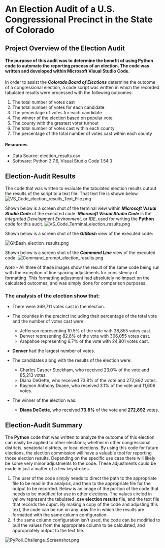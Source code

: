 # An Election Audit of a U.S. Congressional Precinct in the State of Colorado

## Project Overview of the Election Audit
#### The purpose of this audit was to determine the benefit of using Python code to automate the reporting process of an election.  The code was written and developed within Microsoft Visual Studio Code.  
In order to assist the ***Colorado Board of Elections*** determine the outcome of a congressional election, a code script was written in which the recorded tabulated results were processed with the following outcomes:
  1.  The total number of votes cast
  2.  The total number of votes for each candidate
  3.  The percentage of votes for each candidate
  4.  The winner of the election based on popular vote
  5.  The county with the greatest voter turnout
  6.  The total number of votes cast within each county
  7.  The percentage of the total number of votes cast within each county
#### Resources
- Data Source: election_results.csv
- Software: Python 3.7.6, Visual Studio Code 1.54.3

## Election-Audit Results
The code that was written to evaluate the tabulated election results output the results of the script to a text file.  That text file is shown below.
![VS_Code_election_results_Text_File.png](https://github.com/frostbrosracing/Election_Analysis/blob/main/Resources/VS_Code_election_results_Text_File.png)

Shown below is a screen shot of the terminal view within ***Microsoft Visual Studio Code*** of the executed code.  ***Microsoft Visual Studio Code*** is the *Integrated Development Environment*, or *IDE*, used for writing the **Python** code for this audit.
![VS_Code_Terminal_election_results.png](https://github.com/frostbrosracing/Election_Analysis/blob/main/Resources/VS_Code_Terminal_election_results.png)

Shown below is a screen shot of the ***GitBash*** view of the executed code:

![GitBash_election_results.png](https://github.com/frostbrosracing/Election_Analysis/blob/main/Resources/GitBash_election_results.png)

Shown below is a screen shot of the ***Command Line*** view of the executed code:
![Command_prompt_election_results.png](https://github.com/frostbrosracing/Election_Analysis/blob/main/Resources/Command_prompt_election_results.png)

*Note* - All three of these images show the result of the same code being run with the exception of line spacing adjustments for consistency of formatting.  This formatting adjustment had absolutely no impact on the calculated outcomes, and was simply done for comparison purposes.

### The analysis of the election show that: 
- There were 369,711 votes cast in the election.
- The counties in the precinct including their percentage of the total vote and the number of votes cast were:
   - Jefferson representing 10.5% of the vote with 38,855 votes cast.
   - Denver representing 82.8% of the vote with 306,055 votes cast.
   - Arapahoe representing 6.7% of the vote with 24,801 votes cast.

- **Denver** had the largest number of votes.
   
- The candidates along with the results of the election were:
   - Charles Casper Stockham, who received 23.0% of the vote and 85,213 votes.
   - Diana DeGette, who received 73.8% of the vote and 272,892 votes.
   - Raymon Anthony Doane, who received 3.1% of the vote and 11,606 votes.

- The winner of the election was:
   - **Diana DeGette**, who received **73.8%** of the vote and **272,892** votes.

## Election-Audit Summary
The **Python** code that was written to analyze the outcome of this election can easily be applied to other elections; whether in other congressional districts, senatorial districts, or local elections.  By using this code for future elections, the election commission will have a valuable tool for reporting those election results.  Depending on the specific use case there will likely be some very minor adjustments to the code.  These adjustments could be made in just a matter of a few keystrokes.

1. The user of the code simply needs to direct the path to the appropriate file to be read in the analysis, and then to the appropriate file for the output to be recorded.  Below is an image of the portion of the code that needs to be modified for use in other elections.  The values circled in yellow represent the tabulated **.csv election results** file, and the text file that records the ouput.  By making a copy of the code and adjusting this text, the code can be run on any **.csv** file in which the results are formatted with the same column configuration.
2. If the same column configuration isn't used, the code can be modified to pull the values from the appropriate column to be calculated, and appropriately output to the text file.

![PyPoll_Challenge_Screenshot.png](https://github.com/frostbrosracing/Election_Analysis/blob/main/Resources/PyPoll_Challenge_Screenshot.png)

    

